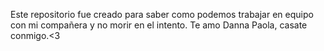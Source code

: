 Este repositorio fue creado para saber como podemos trabajar en equipo con mi compañera y no morir en el intento. Te amo Danna Paola, casate conmigo.<3
